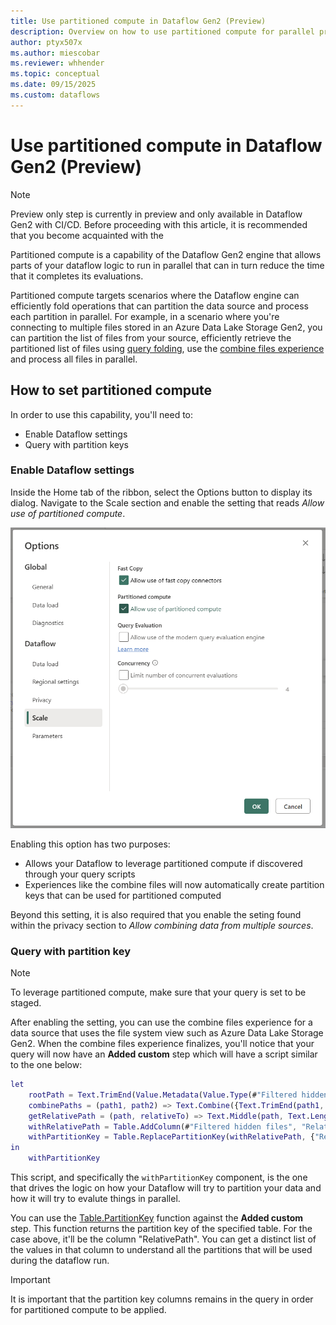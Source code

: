 ```yaml
---
title: Use partitioned compute in Dataflow Gen2 (Preview)
description: Overview on how to use partitioned compute for parallel processing in Dataflow Gen2 with CI/CD.
author: ptyx507x
ms.author: miescobar
ms.reviewer: whhender
ms.topic: conceptual
ms.date: 09/15/2025
ms.custom: dataflows
---
```

# Use partitioned compute in Dataflow Gen2 (Preview)

>[!NOTE]
>Preview only step is currently in preview and only available in Dataflow Gen2 with CI/CD.
>Before proceeding with this article, it is recommended that you become acquainted with the 

Partitioned compute is a capability of the Dataflow Gen2 engine that allows parts of your dataflow logic to run in parallel that can in turn reduce the time that it completes its evaluations.

Partitioned compute targets scenarios where the Dataflow engine can efficiently fold operations that can partition the data source and process each partition in parallel. For example, in a scenario where you're connecting to multiple files stored in an Azure Data Lake Storage Gen2, you can partition the list of files from your source, efficiently retrieve the partitioned list of files using [query folding](/power-query/query-folding-basics), use the [combine files experience](/power-query/combine-files-overview) and process all files in parallel.

## How to set partitioned compute

In order to use this capability, you'll need to:

* Enable Dataflow settings
* Query with partition keys 

### Enable Dataflow settings

Inside the Home tab of the ribbon, select the Options button to display its dialog. Navigate to the Scale section and enable the setting that reads *Allow use of partitioned compute*.

![Screenshot of the partitioned compute setting inside the scale section of the options dialog](media/dataflow-gen2-partitioned-compute/partitioned-compute-setting.png)

Enabling this option has two purposes:
* Allows your Dataflow to leverage partitioned compute if discovered through your query scripts
* Experiences like the combine files will now automatically create partition keys that can be used for partitioned computed 

Beyond this setting, it is also required that you enable the seting found within the privacy section to *Allow combining data from multiple sources*. 

### Query with partition key
>[!NOTE]
>To leverage partitioned compute, make sure that your query is set to be staged.

After enabling the setting, you can use the combine files experience for a data source that uses the file system view such as Azure Data Lake Storage Gen2. When the combine files experience finalizes, you'll notice that your query will now have an **Added custom** step which will have a script similar to the one below:

```M code 
let
    rootPath = Text.TrimEnd(Value.Metadata(Value.Type(#"Filtered hidden files"))[FileSystemTable.RootPath]?, "\"),
    combinePaths = (path1, path2) => Text.Combine({Text.TrimEnd(path1, "\"), path2}, "\"),
    getRelativePath = (path, relativeTo) => Text.Middle(path, Text.Length(relativeTo) + 1),
    withRelativePath = Table.AddColumn(#"Filtered hidden files", "Relative Path", each getRelativePath(combinePaths([Folder Path], [Name]), rootPath), type text),
    withPartitionKey = Table.ReplacePartitionKey(withRelativePath, {"Relative Path"})
in
    withPartitionKey
```
This script, and specifically the ``withPartitionKey`` component, is the one that drives the logic on how your Dataflow will try to partition your data and how it will try to evalute things in parallel.

You can use the [Table.PartitionKey](/powerquery-m/table-partitionkey) function against the **Added custom** step. This function returns the partition key of the specified table. For the case above, it'll be the column "RelativePath". You can get a distinct list of the values in that column to understand all the partitions that will be used during the dataflow run.

>[!IMPORTANT]
>It is important that the partition key columns remains in the query in order for partitioned compute to be applied.





